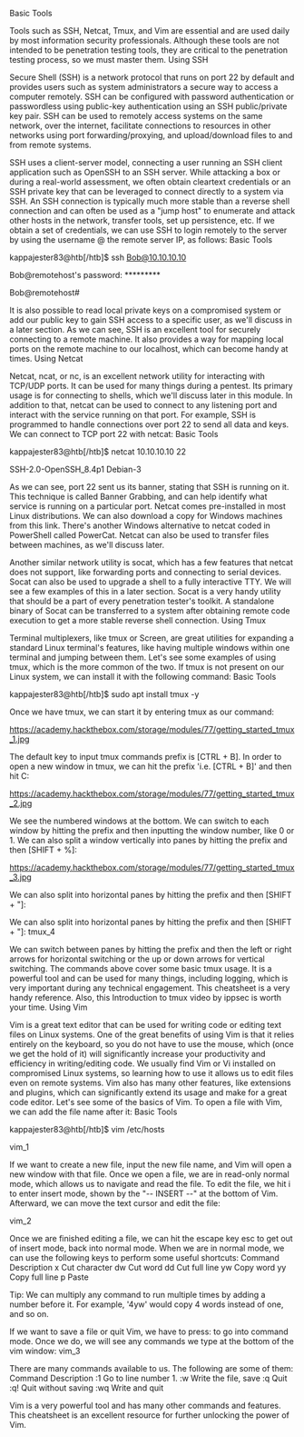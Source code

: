 Basic Tools

Tools such as SSH, Netcat, Tmux, and Vim are essential and are used daily by most information security professionals. Although these tools are not intended to be penetration testing tools, they are critical to the penetration testing process, so we must master them.
Using SSH

Secure Shell (SSH) is a network protocol that runs on port 22 by default and provides users such as system administrators a secure way to access a computer remotely. SSH can be configured with password authentication or passwordless using public-key authentication using an SSH public/private key pair. SSH can be used to remotely access systems on the same network, over the internet, facilitate connections to resources in other networks using port forwarding/proxying, and upload/download files to and from remote systems.

SSH uses a client-server model, connecting a user running an SSH client application such as OpenSSH to an SSH server. While attacking a box or during a real-world assessment, we often obtain cleartext credentials or an SSH private key that can be leveraged to connect directly to a system via SSH. An SSH connection is typically much more stable than a reverse shell connection and can often be used as a "jump host" to enumerate and attack other hosts in the network, transfer tools, set up persistence, etc. If we obtain a set of credentials, we can use SSH to login remotely to the server by using the username @ the remote server IP, as follows:
Basic Tools

kappajester83@htb[/htb]$ ssh Bob@10.10.10.10

Bob@remotehost's password: *********

Bob@remotehost#

It is also possible to read local private keys on a compromised system or add our public key to gain SSH access to a specific user, as we'll discuss in a later section. As we can see, SSH is an excellent tool for securely connecting to a remote machine. It also provides a way for mapping local ports on the remote machine to our localhost, which can become handy at times.
Using Netcat

Netcat, ncat, or nc, is an excellent network utility for interacting with TCP/UDP ports. It can be used for many things during a pentest. Its primary usage is for connecting to shells, which we'll discuss later in this module. In addition to that, netcat can be used to connect to any listening port and interact with the service running on that port. For example, SSH is programmed to handle connections over port 22 to send all data and keys. We can connect to TCP port 22 with netcat:
Basic Tools

kappajester83@htb[/htb]$ netcat 10.10.10.10 22

SSH-2.0-OpenSSH_8.4p1 Debian-3

As we can see, port 22 sent us its banner, stating that SSH is running on it. This technique is called Banner Grabbing, and can help identify what service is running on a particular port. Netcat comes pre-installed in most Linux distributions. We can also download a copy for Windows machines from this link. There's another Windows alternative to netcat coded in PowerShell called PowerCat. Netcat can also be used to transfer files between machines, as we'll discuss later.

Another similar network utility is socat, which has a few features that netcat does not support, like forwarding ports and connecting to serial devices. Socat can also be used to upgrade a shell to a fully interactive TTY. We will see a few examples of this in a later section. Socat is a very handy utility that should be a part of every penetration tester's toolkit. A standalone binary of Socat can be transferred to a system after obtaining remote code execution to get a more stable reverse shell connection.
Using Tmux

Terminal multiplexers, like tmux or Screen, are great utilities for expanding a standard Linux terminal's features, like having multiple windows within one terminal and jumping between them. Let's see some examples of using tmux, which is the more common of the two. If tmux is not present on our Linux system, we can install it with the following command:
Basic Tools

kappajester83@htb[/htb]$ sudo apt install tmux -y

Once we have tmux, we can start it by entering tmux as our command: 

https://academy.hackthebox.com/storage/modules/77/getting_started_tmux_1.jpg

The default key to input tmux commands prefix is [CTRL + B]. In order to open a new window in tmux, we can hit the prefix 'i.e. [CTRL + B]' and then hit C: 

https://academy.hackthebox.com/storage/modules/77/getting_started_tmux_2.jpg

We see the numbered windows at the bottom. We can switch to each window by hitting the prefix and then inputting the window number, like 0 or 1. We can also split a window vertically into panes by hitting the prefix and then [SHIFT + %]: 

https://academy.hackthebox.com/storage/modules/77/getting_started_tmux_3.jpg

We can also split into horizontal panes by hitting the prefix and then [SHIFT + "]: 

We can also split into horizontal panes by hitting the prefix and then [SHIFT + "]: tmux_4

We can switch between panes by hitting the prefix and then the left or right arrows for horizontal switching or the up or down arrows for vertical switching. The commands above cover some basic tmux usage. It is a powerful tool and can be used for many things, including logging, which is very important during any technical engagement. This cheatsheet is a very handy reference. Also, this Introduction to tmux video by ippsec is worth your time.
Using Vim

Vim is a great text editor that can be used for writing code or editing text files on Linux systems. One of the great benefits of using Vim is that it relies entirely on the keyboard, so you do not have to use the mouse, which (once we get the hold of it) will significantly increase your productivity and efficiency in writing/editing code. We usually find Vim or Vi installed on compromised Linux systems, so learning how to use it allows us to edit files even on remote systems. Vim also has many other features, like extensions and plugins, which can significantly extend its usage and make for a great code editor. Let's see some of the basics of Vim. To open a file with Vim, we can add the file name after it:
Basic Tools

kappajester83@htb[/htb]$ vim /etc/hosts

vim_1

If we want to create a new file, input the new file name, and Vim will open a new window with that file. Once we open a file, we are in read-only normal mode, which allows us to navigate and read the file. To edit the file, we hit i to enter insert mode, shown by the "-- INSERT --" at the bottom of Vim. Afterward, we can move the text cursor and edit the file:

vim_2

Once we are finished editing a file, we can hit the escape key esc to get out of insert mode, back into normal mode. When we are in normal mode, we can use the following keys to perform some useful shortcuts:
Command 	Description
x 	Cut character
dw 	Cut word
dd 	Cut full line
yw 	Copy word
yy 	Copy full line
p 	Paste

Tip: We can multiply any command to run multiple times by adding a number before it. For example, '4yw' would copy 4 words instead of one, and so on.

If we want to save a file or quit Vim, we have to press: to go into command mode. Once we do, we will see any commands we type at the bottom of the vim window: vim_3

There are many commands available to us. The following are some of them:
Command 	Description
:1 	Go to line number 1.
:w 	Write the file, save
:q 	Quit
:q! 	Quit without saving
:wq 	Write and quit

Vim is a very powerful tool and has many other commands and features. This cheatsheet is an excellent resource for further unlocking the power of Vim.
